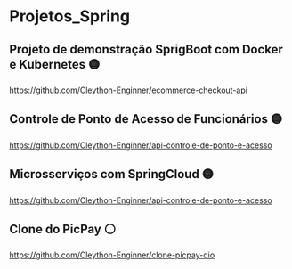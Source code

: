 # Projetos_Spring

## Projeto de demonstração SprigBoot com Docker e Kubernetes  🟡

https://github.com/Cleython-Enginner/ecommerce-checkout-api 

## Controle de Ponto de Acesso de Funcionários 🟡

https://github.com/Cleython-Enginner/api-controle-de-ponto-e-acesso

## Microsserviços com SpringCloud  🟡

https://github.com/Cleython-Enginner/api-controle-de-ponto-e-acesso

## Clone do PicPay ⚪

https://github.com/Cleython-Enginner/clone-picpay-dio

